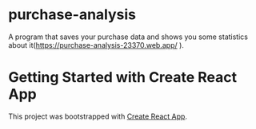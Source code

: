# purchase-analysis

A program that saves your purchase data and shows you some statistics about it(https://purchase-analysis-23370.web.app/ ).

# Getting Started with Create React App

This project was bootstrapped with [Create React App](https://purchase-analysis-23370.web.app/).
